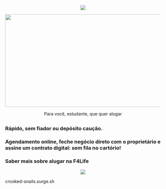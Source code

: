 <div align="center">
<img src=https://user-images.githubusercontent.com/65422390/140593753-36ca8ebd-57a7-4e05-82ac-a57b120d11e9.png >
</div>

<p align="center">
  <img src="https://user-images.githubusercontent.com/65422390/140593765-81f7f8ae-ca95-4176-8313-a1a8d6170c19.jpg" width="750px" height="300px"/></p>

<p align="center"> Para você, estudante, que quer alugar  <p align="center">




## 
 
### Rápido, sem fiador ou depósito caução.

### Agendamento online, feche negócio direto com o proprietário e assine um contrato digital: sem fila no cartório!

### Saber mais sobre alugar na F4Life













<div align="center">
<img src=https://user-images.githubusercontent.com/65422390/140593757-118b0731-dadc-49e2-a1f8-3513d4b724c7.png >
</div>

crooked-snails.surge.sh
